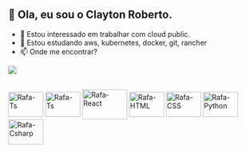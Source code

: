 ## 👋 Ola, eu sou o Clayton Roberto.
- 👀 Estou interessado em trabalhar com cloud public.
- 🌱 Estou estudando aws, kubernetes, docker, git, rancher
- 📫 Onde me encontrar?   

<a href="https://www.linkedin.com/in/claytonroberto" target="_blank"><img src="https://img.shields.io/badge/-LinkedIn-%230077B5?style=for-the-badge&logo=linkedin&logoColor=white" target="_blank"></a>

<div style="display: inline_block"><br>
  <img align="center" alt="Rafa-Ts" height="50" width="70" src="https://thiagobarradas.gallerycdn.vsassets.io/extensions/thiagobarradas/rancher/1.1.7/1569367462170/Microsoft.VisualStudio.Services.Icons.Default">
  <img align="center" alt="Rafa-Ts" height="50" width="70" src="https://i.pinimg.com/originals/eb/07/fd/eb07fd0b5194c9db5bd901fbd885b791.jpg">
  <img align="center" alt="Rafa-React" height="60" width="90" src="https://blog.softexpert.com/wp-content/uploads/2016/03/cobit_itil.jpg">
  <img align="center" alt="Rafa-HTML" height="50" width="70" src="https://www.kindpng.com/picc/m/152-1522129_how-to-manage-and-automate-aws-ebs-snapshots.png">
  <img align="center" alt="Rafa-CSS" height="50" width="70" src="https://preview.redd.it/34xzfc6qi8y41.png?width=800&format=png&auto=webp&s=637e5040c50292ddecdc8c184025113d6ca98381">
  <img align="center" alt="Rafa-Python" height="50" width="70" src="https://img.icons8.com/color/344/kubernetes.png">
  <img align="center" alt="Rafa-Csharp" height="50" width="70" src="https://img.icons8.com/nolan/344/docker.png">
  <img align="right" alt="Rafa-pic" height="150" style="border-radius:50px>
</div>
  
  ##
                                                        
